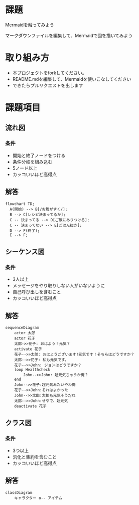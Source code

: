 # 課題
Mermaidを触ってみよう

マークダウンファイルを編集して、Mermaidで図を描いてみよう

# 取り組み方
* 本プロジェクトをforkしてください。
* README.mdを編集して、Mermaidを使いこなしてください
* できたらプルリクエストを出します

# 課題項目
## 流れ図
### 条件
- 開始と終了ノードをつける
- 条件分岐を組み込む
- 5ノード以上
- カッコいいほど高得点

## 解答
```mermaid
flowchart TD;
  A(開始) --> B[/お腹がすく/];
  B --> C[レシピ決まってるか];
  C -- 決まってる --> D[ご飯にありつける];
  C -- 決まってない --> E[ごはん抜き];
  D --> F(終了);
  E --> F; 

```

## シーケンス図
### 条件
- 3人以上
- メッセージをやり取りしない人がいないように
- 自己呼び出しを含むこと
- カッコいいほど高得点

## 解答
```mermaid
sequenceDiagram
    actor 太郎
    actor 花子
    太郎->>花子: おはよう！元気？
    activate 花子
    花子-->>太郎: おはようございます!元気です！そちらはどうですか？
    太郎-->>花子: 私も元気です。
    花子-->>John: ジョンはどうですか？
    loop Healthcheck
        John-->>John: 超元気ちゃうか俺？
    end
    John-->>花子:超元気みたいやわ俺
    花子-->>John:それはよかった
    John-->>太郎:太郎も元気そうだね
    太郎-->>John:せやで、超元気     
    deactivate 花子
```

## クラス図

### 条件
- 3つ以上
- 汎化と集約を含むこと
- カッコいいほど高得点

## 解答
```mermaid
classDiagram
    キャラクター o-- アイテム
```
